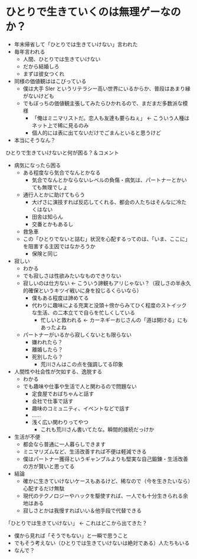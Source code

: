 # ひとりで生きていくのは無理ゲーなのか？
- 年末帰省して「ひとりでは生きていけない」言われた
- 毎年言われる
  - 人間、ひとりでは生きていけない
  - だから結婚しろ
  - まずは彼女つくれ
- 同様の価値観ははこびっている
  - 僕は大手 SIer というリテラシー高い世界にいるからか、普段はあまり縁がないけども
  - でもぼっちの価値観主張してみたらひかれるので、まだまだ多数派な模様
    - 「俺はミニマリストだ。恋人も友達も要らねぇ」 ← こういう人種はネット上で稀に見るのみ
    - 個人的には表に出てないだけでごまんといると思うけど
- 本当にそうなん？

ひとりで生きていけないと何が困る？＆コメント

- 病気になったら困る
  - ある程度なら気合でなんとかなる
    - 気合でなんとかならないレベルの負傷・病気は、パートナーとかいても無理でしょ
  - 通行人とかに助けてもらう
    - 大げさに演技すれば反応してくれる、都会の人たちはそんなに冷たくはない
    - 田舎は知らん
    - 交番とかもあるし
  - 救急車
  - この「ひとりでないと詰む」状況を心配するってのは、「いま、ここに」を阻害する主因ではなかろうか
    - 保険と同じ
- 寂しい
  - わかる
  - でも寂しさは性欲みたいなものできりない
  - 寂しいのは仕方ない ← こういう諦観もアリじゃない？（寂しさの半永久的確保というキツイ戦いに身を投じるくらいなら）
    - 僕もある程度は諦めてる
    - 代わりに趣味による充実と没頭＋傍からみてひく程度のストイックな生活、の二本立てで自らを忙しくしている
      - 忙しいと救われる ← カーネギーおじさんの「道は開ける」にもあったよね
  - パートナーがいるから寂しくないとも限らない
    - 嫌われたら？
    - 離婚したら？
    - 死別したら？
      - 荒川さんはこの点を強調してる印象
- 人間性や社会性が欠如する、逸脱する
  - わかる
  - でも趣味や仕事や生活で人と関わるので問題ない
    - 定食屋でおばちゃんと話す
    - 会社で仕事で話す
    - 趣味のコミュニティ、イベントなどで話す
    - ……
    - 浅く広い関わりってやつ
      - これも荒川さん書いてたな。瞬間的接続だっけか
- 生活が不便
  - 都会なら普通に一人暮らしできます
  - ミニマリズムなど、生活改善すれば不便は軽減できる
  - 僕はパートナー獲得というギャンブルよりも堅実な自己鍛錬・生活改善の方が賢いと思ってる
- 結論
  - 確かに生きていけないケースもあるけど、稀なので（今を生きたいなら）心配するだけ無駄
  - 現代のテクノロジーやハックを駆使すれば、一人でも十分生きられる余地はある
  - 寂しさとかは我慢すればいい＆他手段で代替できる

「ひとりでは生きていけない」 ← これはどこから出てきた？

- 僕から見れば「そうでもない」と一瞬で思うこと
- でもそう考えない（ひとりでは生きていけないは絶対である）人たちもいる
- なんで？
